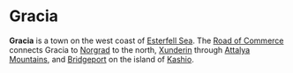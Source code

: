 # Gracia

**Gracia** is a town on the west coast of [Esterfell Sea](../../../ch-4-esterfell-gazetteer/esterfell/lenya/esterfell-sea/). The [Road of Commerce](road-of-commerce.md) connects Gracia to [Norgrad](norgrad.md) to the north, [Xunderin](xunderin.md) through [Attalya Mountains](../../../ch-4-esterfell-gazetteer/esterfell/lenya/attalya-mountains), and [Bridgeport](bridgeport/) on the island of [Kashio](../../../ch-4-esterfell-gazetteer/esterfell/lenya/esterfell-sea/kashio.md).
